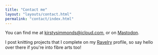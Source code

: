 ```yaml
---
title: "Contact me"
layout: "layouts/contact.html"
permalink: "contact/index.html"
---
```


You can find me at [kirstysimmonds@icloud.com](mailto:kirstysimmonds@icloud.com), or on [Mastodon](https://neurodifferent.me/@kirsty).

I post knitting projects that I complete on my [Ravelry](https://www.ravelry.com/people/torahwilcox) profile, so say hello over there if you're into fibre arts too!
